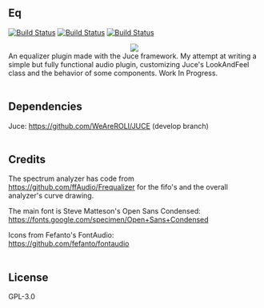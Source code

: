 ## Eq
[![Build Status](https://travis-ci.com/witte/Eq.svg?branch=1-CI&env=BADGE=linux)](https://travis-ci.com/witte/Eq) 
[![Build Status](https://travis-ci.com/witte/Eq.svg?branch=1-CI&env=BADGE=osx)](https://travis-ci.com/witte/Eq) 
[![Build Status](https://travis-ci.com/witte/Eq.svg?branch=1-CI&env=BADGE=windows)](https://travis-ci.com/witte/Eq)
<div align="center"><img src="Screenshot.png"/></div>
An equalizer plugin made with the Juce framework. My attempt at writing a simple but fully functional audio plugin, customizing Juce's LookAndFeel class and the behavior of some components. Work In Progress.
<br>
<br>

## Dependencies
Juce: https://github.com/WeAreROLI/JUCE (develop branch)
<br>
<br>

## Credits
The spectrum analyzer has code from https://github.com/ffAudio/Frequalizer for the fifo's and the overall analyzer's curve drawing.

The main font is Steve Matteson's Open Sans Condensed:<br>
https://fonts.google.com/specimen/Open+Sans+Condensed

Icons from Fefanto's FontAudio:<br>
https://github.com/fefanto/fontaudio
<br>
<br>

## License
GPL-3.0
